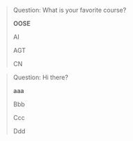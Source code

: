 > Question: What is your favorite course?
>
> **OOSE**
>
> AI
>
> AGT
>
> CN

> Question: Hi there?
>
> **aaa**
>
> Bbb
>
> Ccc
>
> Ddd
